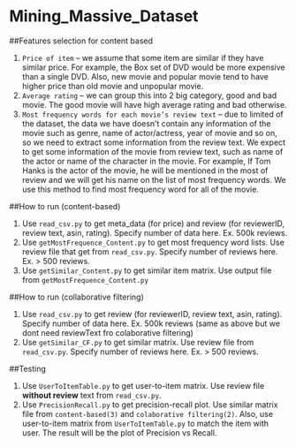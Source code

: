 # Mining_Massive_Dataset

##Features selection for content based
1.	`Price of item` – we assume that some item are similar if they have similar price. For example, the Box set of DVD would be more expensive than a single DVD. Also, new movie and popular movie tend to have higher price than old movie and unpopular movie.
2.	`Average rating` – we can group this into 2 big category, good and bad movie. The good movie will have high average rating and bad otherwise.
3.	`Most frequency words for each movie’s review text` – due to limited of the dataset, the data we have doesn’t contain any information of the movie such as genre, name of actor/actress, year of movie and so on, so we need to extract some information from the review text. We expect to get some information of the movie from review text, such as name of the actor or name of the character in the movie. For example, If Tom Hanks is the actor of the movie, he will be mentioned in the most of review and we will get his name on the list of most frequency words. We use this method to find most frequency word for all of the movie.



##How to run (content-based)
1.	Use `read_csv.py` to get meta_data (for price) and review (for reviewerID, review text, asin, rating). Specify number of data here. Ex. 500k reviews.
2.	Use `getMostFrequence_Content.py` to get most frequency word lists. Use review file that get from `read_csv.py`. Specify number of reviews here. Ex. > 500 reviews.
3.	Use `getSimilar_Content.py` to get similar item matrix. Use output file from `getMostFrequence_Content.py`

##How to run (collaborative filtering)
1. Use `read_csv.py` to get review (for reviewerID, review text, asin, rating). Specify number of data here. Ex. 500k reviews (same as above but we dont need reviewText fro colaborative filtering)
2. Use `getSimilar_CF.py` to get similar matrix. Use review file from `read_csv.py`. Specify number of reviews here. Ex. > 500 reviews.

##Testing
1. Use `UserToItemTable.py` to get user-to-item matrix. Use review file __without review__ text from `read_csv.py`.
2. Use `PrecisionRecall.py` to get precision-recall plot. Use similar matrix file from `content-based(3)` and `colaborative filtering(2)`. Also, use user-to-item matrix from `UserToItemTable.py` to match the item with user. The result will be the plot of Precision vs Recall.
